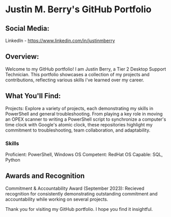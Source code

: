 # Justin M. Berry's GitHub Portfolio

## Social Media:
LinkedIn - https://www.linkedin.com/in/justinmberry

## Overview:
Welcome to my GitHub portfolio! I am Justin Berry, a Tier 2 Desktop Support Technician. This portfolio showcases a collection of my projects and contributions, reflecting various skills i've learned over my career.

## What You'll Find:
Projects: Explore a variety of projects, each demonstrating my skills in PowerShell and general troubleshooting. From playing a key role in moving an OPEX scanner to writing a PowerShell script to synchronize a computer's time clock with Google's atomic clock, these repositories highlight my commitment to troubleshooting, team collaboration, and adaptability.

### Skills
Proficient: PowerShell, Windows OS
Competent: RedHat OS
Capable: SQL, Python

## Awards and Recognition
Commitment & Accountability Award (September 2023): Recieved recognition for consistently demonstrating outstanding commitment and accountability while working on several projects.

Thank you for visiting my GitHub portfolio. I hope you find it insightful.
